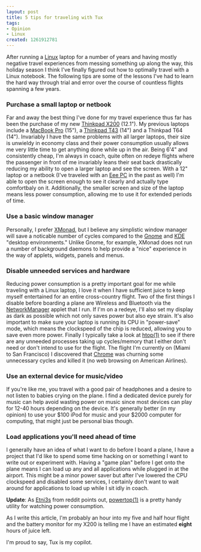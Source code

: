 ```yaml
--- 
layout: post
title: 5 tips for traveling with Tux
tags: 
- Opinion
- Linux
created: 1261912781
---
```

After running a <a id="aptureLink_WzTQaeWnm6" href="http://en.wikipedia.org/wiki/Linux%20%28kernel%29">Linux</a> laptop for a number of years and 
having mostly negative travel experiences from messing something up 
along the way, this holiday season I think I've finally figured 
out how to optimally travel with a Linux notebook. The following tips
are some of the lessons I've had to learn the hard way through trial and 
error over the course of countless flights spanning a few years.

### Purchase a small laptop or netbook 

Far and away the best thing I've done for my travel experience thus far 
has been the purchase of my new <a id="aptureLink_uIjthatTxd" href="http://www.amazon.com/gp/product/B002SG7LX8?tag=apture-20">Thinkpad X200</a> (12.1"). My previous laptops include
a <a id="aptureLink_s6vu8e48ui" href="http://en.wikipedia.org/wiki/MacBook%20Pro">MacBook Pro</a> (15"), a <a id="aptureLink_dnFWnkUnhf" href="http://www.youtube.com/watch?v=3jW1LrmqelA">Thinkpad T43</a> (14") and a Thinkpad T64 (14"). Invariably I have
the same problems with all larger laptops, their size is unwieldy in economy class 
and their power consumption usually allows me very little time to get anything done
while up in the air. Being 6'4" and consistently cheap, I'm always in coach, quite 
often on redeye flights where the passenger in front of me invariably leans their 
seat back drastically reducing my ability to open a larger laptop and see the screen. 
With a 12" laptop or a netbook (I've traveled with an <a id="aptureLink_mU2JeNLHtG" href="http://en.wikipedia.org/wiki/ASUS%20Eee%20PC">Eee PC</a> in the past as well) I'm able 
to open the screen enough to see it clearly and actually type comfortbaly on it. Additionally, 
the smaller screen and size of the laptop means less power consumption, allowing me to 
use it for extended periods of time. 


### Use a basic window manager 

Personally, I prefer <a id="aptureLink_M4NdgfWBrW" href="http://en.wikipedia.org/wiki/Xmonad">XMonad</a>, but I believe any simplistic window manager will save
a noticable number of cycles compared to the <a id="aptureLink_HQAAfwpj0K" href="http://en.wikipedia.org/wiki/GNOME">Gnome</a> and <a id="aptureLink_x1OYbfAPbc" href="http://en.wikipedia.org/wiki/KDE">KDE</a> "desktop environments." 
Unlike Gnome, for example, XMonad does not run a number of background daemons to help
provide a "nice" experience in the way of applets, widgets, panels and menus. 


### Disable unneeded services and hardware

Reducing power consumption is a pretty important goal for me while traveling with 
a Linux laptop, I love it when I have sufficient juice to keep myself entertained 
for an entire cross-country flight. Two of the first things I disable before boarding
a plane are Wireless and Bluetooth via the <a id="aptureLink_HGDfMqRe03" href="http://en.wikipedia.org/wiki/NetworkManager">NetworkManager</a> applet that I run. If I'm on a 
redeye, I'll also set my display as dark as possible which not only saves power but also
eye strain. It's also important to make sure your laptop is running its CPU in "power-save"
mode, which means the clockspeed of the chip is reduced, allowing you to save even more power.
Finally I typically take a look at <a id="aptureLink_OHiPMhRsuG" href="http://en.wikipedia.org/wiki/Htop%20%28Unix%29">htop(1)</a> to see if there are any unneeded processes taking 
up cycles/memory that I either don't need or don't intend to use for the flight. The flight
I'm currently on (Miami to San Francisco) I discovered that <a id="aptureLink_O2QBe4kx4C" href="http://en.wikipedia.org/wiki/Google%20Chrome">Chrome</a> was churning some 
unnecessary cycles and killed it (no web browsing on American Airlines).

### Use an external device for music/video

If you're like me, you travel with a good pair of headphones and a desire to not listen
to babies crying on the plane. I find a dedicated device purely for music can help avoid 
wasting power on music since most devices can play for 12-40 hours depending on the device.
It's generally better (in my opinion) to use your $100 iPod for music and your $2000 computer
for computing, that might just be personal bias though.


### Load applications you'll need ahead of time

I generally have an idea of what I want to do before I board a plane, I have a project
that I'd like to spend some time hacking on or something I want to write out or 
experiment with. Having a "game plan" before I get onto the plane means I can load up
any and all applications while plugged in at the airport. This might be a minor power 
saver but after I've lowered the CPU clockspeed and disabled some services, I certainly
don't want to wait around for applications to load up while I sit idly in coach.


**Update**: As [Etni3s](http://www.reddit.com/user/Etni3s) from reddit points out, <a id="aptureLink_i5FkxIYBZk" href="http://en.wikipedia.org/wiki/PowerTOP">powertop(1)</a> is a pretty handy utility for watching power consumption.


As I write this article, I'm probably an hour into my five and half hour flight and the 
battery monitor for my X200 is telling me I have an estimated **eight** hours of juice 
left. 

I'm proud to say, Tux is my copilot.
